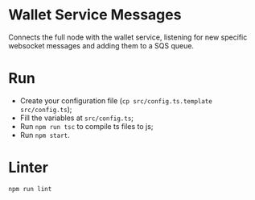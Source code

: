 # Wallet Service Messages

Connects the full node with the wallet service, listening for new specific websocket messages and adding them to a SQS queue.

# Run

- Create your configuration file (`cp src/config.ts.template src/config.ts`);
- Fill the variables at `src/config.ts`;
- Run `npm run tsc` to compile ts files to js;
- Run `npm start`.

# Linter

`npm run lint`